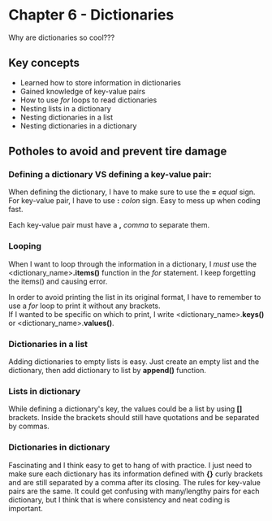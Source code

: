 # Chapter 6 - Dictionaries
Why are dictionaries so cool???

## Key concepts
* Learned how to store information in dictionaries
* Gained knowledge of key-value pairs
* How to use *for* loops to read dictionaries 
* Nesting lists in a dictionary
* Nesting dictionaries in a list
* Nesting dictionaries in a dictionary 

## Potholes to avoid and prevent tire damage  
### Defining a dictionary **VS** defining a key-value pair: <br>
When defining the dictionary, I have to make sure to use the **=**  *equal* sign. For key-value pair, I have to use **:** *colon* sign. Easy to mess up when coding fast.

Each key-value pair must have a **,** *comma* to separate them. 

### Looping
When I want to loop through the information in a dictionary, I *must* use the <dictionary_name>**.items()** function in the *for* statement. I keep forgetting the items() and causing error. 

In order to avoid printing the list in its original format, I have to remember to use a *for* loop to print it without any brackets. <br>
If I wanted to be specific on which to print, I write <dictionary_name>.**keys()** or <dictionary_name>.**values()**.

### Dictionaries in a list
Adding dictionaries to empty lists is easy. Just create an empty list and the dictionary, then add dictionary to list by **append()** function.

### Lists in dictionary
While defining a dictionary's key, the values could be a list by using **[]** brackets. Inside the brackets should still have quotations and be separated by commas. 

### Dictionaries in dictionary 
Fascinating and I think easy to get to hang of with practice. I just need to make sure each dictionary has its information defined with **{}** curly brackets and are still separated by a comma after its closing. The rules for key-value pairs are the same. It could get confusing with many/lengthy pairs for each dictionary, but I think that is where consistency and neat coding is important.

